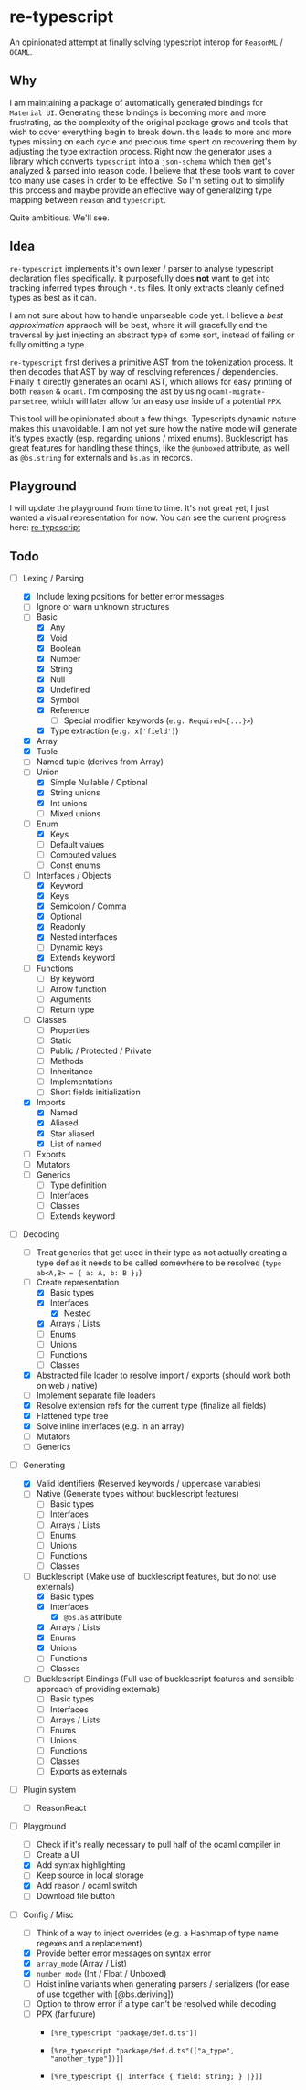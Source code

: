 # re-typescript

An opinionated attempt at finally solving typescript interop for `ReasonML` / `OCAML`.

## Why

I am maintaining a package of automatically generated bindings for `Material UI`. Generating these bindings is becoming more and more frustrating, as the complexity of the original package grows and tools that wish to cover everything begin to break down. this leads to more and more types missing on each cycle and precious time spent on recovering them by adjusting the type extraction process. Right now the generator uses a library which converts `typescript` into a `json-schema` which then get's analyzed & parsed into reason code. I believe that these tools want to cover too many use cases in order to be effective. So I'm setting out to simplify this process and maybe provide an effective way of generalizing type mapping between `reason` and `typescript`.

Quite ambitious. We'll see.

## Idea

`re-typescript` implements it's own lexer / parser to analyse typescript declaration files specifically. It purposefully does **not** want to get into tracking inferred types through `*.ts` files. It only extracts cleanly defined types as best as it can.

I am not sure about how to handle unparseable code yet. I believe a _best approximation_ appraoch will be best, where it will gracefully end the traversal by just injecting an abstract type of some sort, instead of failing or fully omitting a type.

`re-typescript` first derives a primitive AST from the tokenization process. It then decodes that AST by way of resolving references / dependencies. Finally it directly generates an ocaml AST, which allows for easy printing of both `reason` & `ocaml`. I'm composing the ast by using `ocaml-migrate-parsetree`, which will later allow for an easy use inside of a potential `PPX`.

This tool will be opinionated about a few things. Typescripts dynamic nature makes this unavoidable. I am not yet sure how the native mode will generate it's types exactly (esp. regarding unions / mixed enums). Bucklescript has great features for handling these things, like the `@unboxed` attribute, as well as `@bs.string` for externals and `bs.as` in records.

## Playground

I will update the playground from time to time. It's not great yet, I just wanted a visual representation for now. You can see the current progress here:
[re-typescript](https://jsiebern.github.io/re-typescript/)

## Todo

- [ ] Lexing / Parsing

  - [x] Include lexing positions for better error messages
  - [ ] Ignore or warn unknown structures
  - [ ] Basic
    - [x] Any
    - [x] Void
    - [x] Boolean
    - [x] Number
    - [x] String
    - [x] Null
    - [x] Undefined
    - [x] Symbol
    - [x] Reference
      - [ ] Special modifier keywords (`e.g. Required<{...}>`)
    - [x] Type extraction (`e.g. x['field']`)
  - [x] Array
  - [x] Tuple
  - [ ] Named tuple (derives from Array<T>)
  - [ ] Union
    - [x] Simple Nullable / Optional
    - [x] String unions
    - [x] Int unions
    - [ ] Mixed unions
  - [ ] Enum
    - [x] Keys
    - [ ] Default values
    - [ ] Computed values
    - [ ] Const enums
  - [ ] Interfaces / Objects
    - [x] Keyword
    - [x] Keys
    - [x] Semicolon / Comma
    - [x] Optional
    - [x] Readonly
    - [x] Nested interfaces
    - [ ] Dynamic keys
    - [x] Extends keyword
  - [ ] Functions
    - [ ] By keyword
    - [ ] Arrow function
    - [ ] Arguments
    - [ ] Return type
  - [ ] Classes
    - [ ] Properties
    - [ ] Static
    - [ ] Public / Protected / Private
    - [ ] Methods
    - [ ] Inheritance
    - [ ] Implementations
    - [ ] Short fields initialization
  - [x] Imports
    - [x] Named
    - [x] Aliased
    - [x] Star aliased
    - [x] List of named
  - [ ] Exports
  - [ ] Mutators
  - [ ] Generics
    - [ ] Type definition
    - [ ] Interfaces
    - [ ] Classes
    - [ ] Extends keyword

- [ ] Decoding
  - [ ] Treat generics that get used in their type as not actually creating a type def as it needs to be called somewhere to be resolved (`type ab<A,B> = { a: A, b: B };`)
  - [ ] Create representation
    - [x] Basic types
    - [x] Interfaces
      - [x] Nested
    - [x] Arrays / Lists
    - [ ] Enums
    - [ ] Unions
    - [ ] Functions
    - [ ] Classes
  - [x] Abstracted file loader to resolve import / exports (should work both on web / native)
  - [ ] Implement separate file loaders
  - [x] Resolve extension refs for the current type (finalize all fields)
  - [x] Flattened type tree
  - [x] Solve inline interfaces (e.g. in an array)
  - [ ] Mutators
  - [ ] Generics
- [ ] Generating
  - [x] Valid identifiers (Reserved keywords / uppercase variables)
  - [ ] Native (Generate types without bucklescript features)
    - [ ] Basic types
    - [ ] Interfaces
    - [ ] Arrays / Lists
    - [ ] Enums
    - [ ] Unions
    - [ ] Functions
    - [ ] Classes
  - [ ] Bucklescript (Make use of bucklescript features, but do not use externals)
    - [x] Basic types
    - [x] Interfaces
      - [x] `@bs.as` attribute
    - [x] Arrays / Lists
    - [x] Enums
    - [x] Unions
    - [ ] Functions
    - [ ] Classes
  - [ ] Bucklescript Bindings (Full use of bucklescript features and sensible approach of providing externals)
    - [ ] Basic types
    - [ ] Interfaces
    - [ ] Arrays / Lists
    - [ ] Enums
    - [ ] Unions
    - [ ] Functions
    - [ ] Classes
    - [ ] Exports as externals
- [ ] Plugin system
  - [ ] ReasonReact
- [ ] Playground
  - [ ] Check if it's really necessary to pull half of the ocaml compiler in
  - [ ] Create a UI
  - [x] Add syntax highlighting
  - [ ] Keep source in local storage
  - [x] Add reason / ocaml switch
  - [ ] Download file button
- [ ] Config / Misc
  - [ ] Think of a way to inject overrides (e.g. a Hashmap of type name regexes and a replacement)
  - [x] Provide better error messages on syntax error
  - [x] `array_mode` (Array / List)
  - [x] `number_mode` (Int / Float / Unboxed)
  - [ ] Hoist inline variants when generating parsers / serializers (for ease of use together with [@bs.deriving])
  - [ ] Option to throw error if a type can't be resolved while decoding
  - [ ] PPX (far future)
    - ```reason
      [%re_typescript "package/def.d.ts"]]
      ```
    - ```reason
      [%re_typescript "package/def.d.ts"(["a_type", "another_type"])]]
      ```
    - ```reason
      [%re_typescript {| interface { field: string; } |}]]
      ```
